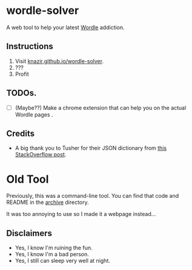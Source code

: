 # wordle-solver
A web tool to help your latest [Wordle](nytimes.com/games/wordle) addiction.

## Instructions

1. Visit [knazir.github.io/wordle-solver](https://knazir.github.io/wordle-solver).
2. ???
3. Profit

## TODOs.
- [ ] (Maybe??) Make a chrome extension that can help you on the actual Wordle pages .

## Credits
- A big thank you to Tusher for their JSON dictionary from [this StackOverflow post](https://stackoverflow.com/questions/41768215/english-json-dictionary-with-word-word-type-and-definition).

# Old Tool
Previously, this was a command-line tool. You can find that code and README in the [archive](https://github.com/knazir/wordle-solver/tree/main/archive) directory.

It was too annoying to use so I made it a webpage instead...

## Disclaimers
- Yes, I know I'm ruining the fun.
- Yes, I know I'm a bad person.
- Yes, I still can sleep very well at night.
